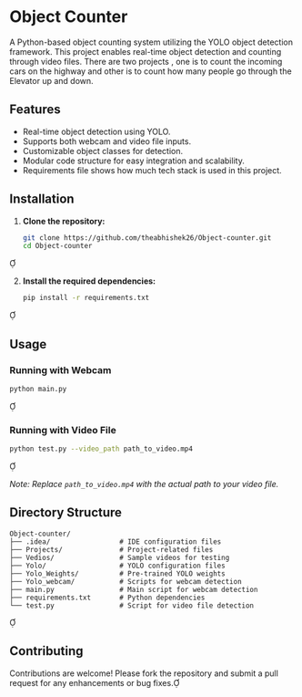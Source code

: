 # Object Counter

A Python-based object counting system utilizing the YOLO object detection framework. This project enables real-time object detection and counting through  video files. There are two projects , one is to count the incoming cars on the highway and other is to count how many people go through the Elevator up and down.
## Features

- Real-time object detection using YOLO.
- Supports both webcam and video file inputs.
- Customizable object classes for detection.
- Modular code structure for easy integration and scalability.
- Requirements file shows how much tech stack is used in this project.
## Installation

1. **Clone the repository:**

   ```bash
   git clone https://github.com/theabhishek26/Object-counter.git
   cd Object-counter
   ```


2. **Install the required dependencies:**

   ```bash
   pip install -r requirements.txt
   ```


## Usage

### Running with Webcam


```bash
python main.py
```


### Running with Video File


```bash
python test.py --video_path path_to_video.mp4
```


*Note: Replace `path_to_video.mp4` with the actual path to your video file.*

## Directory Structure


```plaintext
Object-counter/
├── .idea/                 # IDE configuration files
├── Projects/              # Project-related files
├── Vedios/                # Sample videos for testing
├── Yolo/                  # YOLO configuration files
├── Yolo_Weights/          # Pre-trained YOLO weights
├── Yolo_webcam/           # Scripts for webcam detection
├── main.py                # Main script for webcam detection
├── requirements.txt       # Python dependencies
└── test.py                # Script for video file detection
```


## Contributing

Contributions are welcome! Please fork the repository and submit a pull request for any enhancements or bug fixes.

